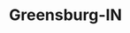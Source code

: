 ---
title: Greensburg-IN
slug: greensburg-in
f_state:
- cms/state/indiana.md
f_locations:
- cms/payday-loan/act-enterprises-959.md
- cms/payday-loan/advance-cash-security-inc-3232.md
- cms/payday-loan/check-into-cash-11804.md
- cms/payday-loan/check-into-cash-11886.md
- cms/payday-loan/check-into-cash-11887.md
- cms/payday-loan/check-into-cash-11888.md
- cms/payday-loan/check-into-cash-indiana-llc-13177.md
updated-on: '2024-05-30T13:41:28.615Z'
created-on: '2024-05-30T13:41:28.615Z'
published-on: '2024-05-30T13:54:32.469Z'
f_city: Greensburg
layout: '[city].html'
tags: city
---